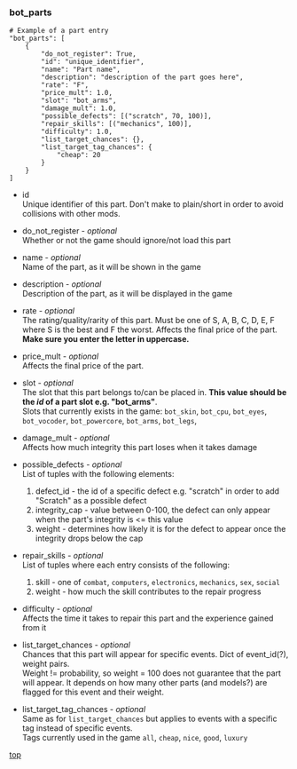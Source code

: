 ### bot_parts
```
# Example of a part entry
"bot_parts": [
    {
        "do_not_register": True,
        "id": "unique_identifier",
        "name": "Part name",
        "description": "description of the part goes here",
        "rate": "F",
        "price_mult": 1.0,
        "slot": "bot_arms",
        "damage_mult": 1.0,
        "possible_defects": [("scratch", 70, 100)],
        "repair_skills": [("mechanics", 100)],
        "difficulty": 1.0,
        "list_target_chances": {},
        "list_target_tag_chances": {
            "cheap": 20
        }
    }
]
```

- id\
Unique identifier of this part. Don't make to plain/short in order to avoid collisions with other mods.

- do_not_register - _optional_\
Whether or not the game should ignore/not load this part

- name - _optional_\
Name of the part, as it will be shown in the game

- description - _optional_\
Description of the part, as it will be displayed in the game

- rate - _optional_\
The rating/quality/rarity of this part. Must be one of S, A, B, C, D, E, F where S is the best and F the worst. Affects the final price of the part.\
__Make sure you enter the letter in uppercase.__ 

- price_mult - _optional_\
Affects the final price of the part.

- slot - _optional_\
The slot that this part belongs to/can be placed in. __This value should be the *id* of a part slot e.g. "bot_arms"__.\
Slots that currently exists in the game: `bot_skin`, `bot_cpu`, `bot_eyes`, `bot_vocoder`, `bot_powercore`, `bot_arms`, `bot_legs`,

- damage_mult - _optional_\
Affects how much integrity this part loses when it takes damage

- possible_defects - _optional_\
List of tuples with the following elements:
  1. defect_id - the id of a specific defect e.g. "scratch" in order to add "Scratch" as a possible defect
  2. integrity_cap - value between 0-100, the defect can only appear when the part's integrity is <= this value
  3. weight - determines how likely it is for the defect to appear once the integrity drops below the cap

- repair_skills - _optional_\
List of tuples where each entry consists of the following:
  1. skill - one of `combat`, `computers`, `electronics`, `mechanics`, `sex`, `social`
  2. weight - how much the skill contributes to the repair progress
 
 - difficulty - _optional_\
 Affects the time it takes to repair this part and the experience gained from it
 
 - list_target_chances - _optional_\
 Chances that this part will appear for specific events. Dict of event_id(?), weight pairs.\
 Weight != probability, so weight = 100 does not guarantee that the part will appear. It depends on how many other parts (and models?) are flagged for this event and their weight.

- list_target_tag_chances - _optional_\
Same as for `list_target_chances` but applies to events with a specific tag instead of specific events.\
Tags currently used in the game `all`, `cheap`, `nice`, `good`, `luxury`

[top](bot_parts.md#bot_parts)
